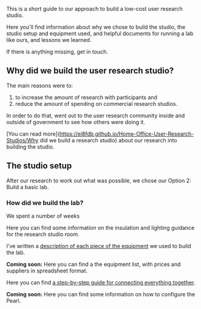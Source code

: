 
This is a short guide to our approach to build a low-cost user research studio.

Here you'll find information about why we chose to build the studio, the studio setup and equipment used, and helpful documents for running a lab like ours, and lessons we learned.

If there is anything missing, get in touch.

## Why did we build the user research studio?

The main reasons were to:

1. to increase the amount of research with participants and
2. reduce the amount of spending on commercial research studios.

In order to do that, went out to the user research community inside and outside of government to see how others were doing it.

[You can read more](https://ei8fdb.github.io/Home-Office-User-Research-Studios/Why did we build a research studio) about our research into building the studio.

## The studio setup
After our research to work out what was possible, we chose our Option 2: Build a basic lab.

### How did we build the lab?
We spent a number of weeks

Here you can find some information on the insulation and lighting guidance for the research studio room.

I've written a [description of each piece of the equipment](https://ei8fdb.github.io/Build-Low-Cost-User-Research-Lab/TheResearchStudios/TheEquipment) we used to build the lab.

**Coming soon:** Here you can find a the equipment list, with prices and suppliers in spreadsheet format.

Here you can find [a step-by-step guide for connecting everything together](https://ei8fdb.github.io/Build-Low-Cost-User-Research-Lab/TheResearchStudios/Equipment-Setup-Step-By-Step-Guide).

**Coming soon:** Here you can find some information on how to configure the Pearl.
